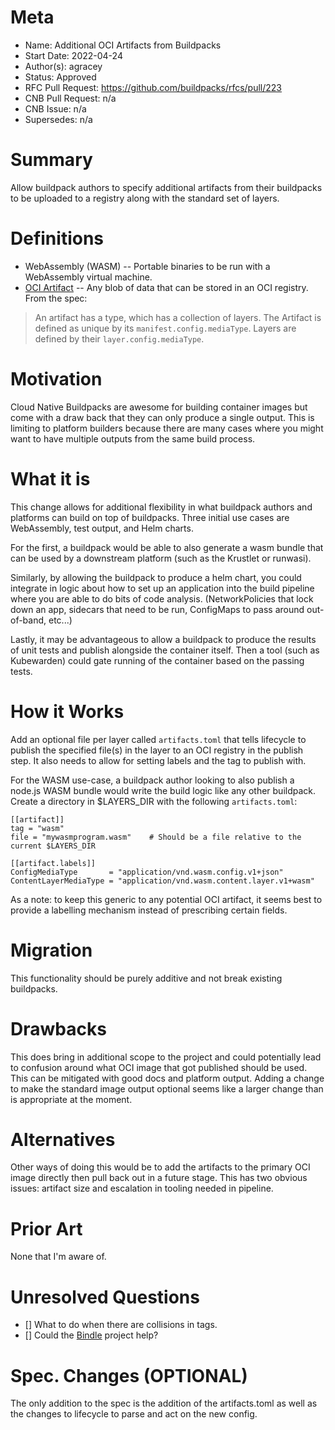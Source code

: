 # Meta
[meta]: #meta
- Name: Additional OCI Artifacts from Buildpacks
- Start Date: 2022-04-24
- Author(s): agracey
- Status: Approved
- RFC Pull Request: https://github.com/buildpacks/rfcs/pull/223
- CNB Pull Request: n/a
- CNB Issue: n/a
- Supersedes: n/a

# Summary
[summary]: #summary

Allow buildpack authors to specify additional artifacts from their buildpacks to be uploaded to a registry along with the standard set of layers.

# Definitions
[definitions]: #definitions


- WebAssembly (WASM) -- Portable binaries to be run with a WebAssembly virtual machine.
- [OCI Artifact](https://github.com/opencontainers/artifacts/blob/main/definitions-terms.md#media-type) -- Any blob of data that can be stored in an OCI registry. From the spec:
> An artifact has a type, which has a collection of layers. The Artifact is defined as unique by its `manifest.config.mediaType`. Layers are defined by their `layer.config.mediaType`.

# Motivation
[motivation]: #motivation

Cloud Native Buildpacks are awesome for building container images but come with a draw back that they can only produce a single output. This is limiting to platform builders because there are many cases where you might want to have multiple outputs from the same build process.

# What it is
[what-it-is]: #what-it-is

This change allows for additional flexibility in what buildpack authors and platforms can build on top of buildpacks. Three initial use cases are WebAssembly, test output, and Helm charts.

For the first, a buildpack would be able to also generate a wasm bundle that can be used by a downstream platform (such as the Krustlet or runwasi).

Similarly, by allowing the buildpack to produce a helm chart, you could integrate in logic about how to set up an application into the build pipeline where you are able to do bits of code analysis. (NetworkPolicies that lock down an app, sidecars that need to be run, ConfigMaps to pass around out-of-band, etc...)

Lastly, it may be advantageous to allow a buildpack to produce the results of unit tests and publish alongside the container itself. Then a tool (such as Kubewarden) could gate running of the container based on the passing tests.

# How it Works
[how-it-works]: #how-it-works

Add an optional file per layer called `artifacts.toml` that tells lifecycle to publish the specified file(s) in the layer to an OCI registry in the publish step. It also needs to allow for setting labels and the tag to publish with.

For the WASM use-case, a buildpack author looking to also publish a node.js WASM bundle would write the build logic like any other buildpack. Create a directory in $LAYERS_DIR with the following `artifacts.toml`:

```
[[artifact]]
tag = "wasm"
file = "mywasmprogram.wasm"    # Should be a file relative to the current $LAYERS_DIR

[[artifact.labels]]
ConfigMediaType       = "application/vnd.wasm.config.v1+json"
ContentLayerMediaType = "application/vnd.wasm.content.layer.v1+wasm"
```

As a note: to keep this generic to any potential OCI artifact, it seems best to provide a labelling mechanism instead of prescribing certain fields.

# Migration
[migration]: #migration

This functionality should be purely additive and not break existing buildpacks.

# Drawbacks
[drawbacks]: #drawbacks

This does bring in additional scope to the project and could potentially lead to confusion around what OCI image that got published should be used. This can be mitigated with good docs and platform output. Adding a change to make the standard image output optional seems like a larger change than is appropriate at the moment.

# Alternatives
[alternatives]: #alternatives

Other ways of doing this would be to add the artifacts to the primary OCI image directly then pull back out in a future stage. This has two obvious issues: artifact size and escalation in tooling needed in pipeline.

# Prior Art
[prior-art]: #prior-art

None that I'm aware of.

# Unresolved Questions
[unresolved-questions]: #unresolved-questions

- [] What to do when there are collisions in tags.
- [] Could the [Bindle](https://github.com/deislabs/bindle) project help?

# Spec. Changes (OPTIONAL)
[spec-changes]: #spec-changes

The only addition to the spec is the addition of the artifacts.toml as well as the changes to lifecycle to parse and act on the new config.

